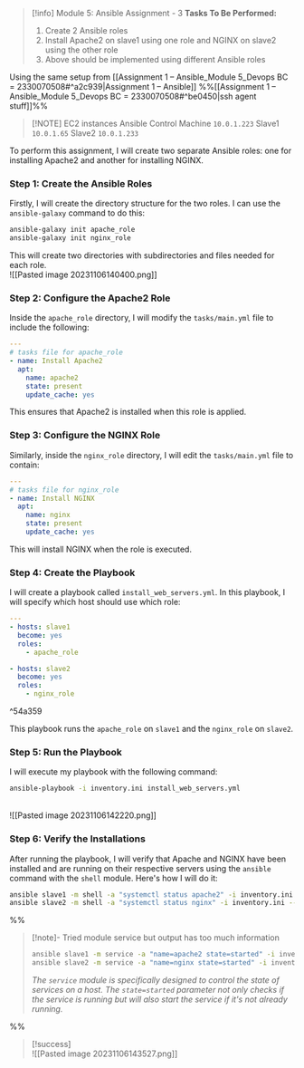
> [!info] Module 5: Ansible Assignment - 3
> **Tasks To Be Performed:** 
> 1. Create 2 Ansible roles 
> 2. Install Apache2 on slave1 using one role and NGINX on slave2 using the other role 
> 3. Above should be implemented using different Ansible roles

Using the same setup from [[Assignment 1 – Ansible_Module 5_Devops BC = 2330070508#^a2c939|Assignment 1 – Ansible]]
%%[[Assignment 1 – Ansible_Module 5_Devops BC = 2330070508#^be0450|ssh agent stuff]]%%
> [!NOTE] EC2 instances
> Ansible Control Machine `10.0.1.223`
> Slave1 `10.0.1.65`
> Slave2 `10.0.1.233`

To perform this assignment, I will create two separate Ansible roles: one for installing Apache2 and another for installing NGINX. 

### Step 1: Create the Ansible Roles

Firstly, I will create the directory structure for the two roles. I can use the `ansible-galaxy` command to do this:
```bash
ansible-galaxy init apache_role
ansible-galaxy init nginx_role
```
This will create two directories with subdirectories and files needed for each role.
<br>![[Pasted image 20231106140400.png]]

### Step 2: Configure the Apache2 Role

Inside the `apache_role` directory, I will modify the `tasks/main.yml` file to include the following:
```yaml
---
# tasks file for apache_role
- name: Install Apache2
  apt:
    name: apache2
    state: present
    update_cache: yes
```
This ensures that Apache2 is installed when this role is applied.

### Step 3: Configure the NGINX Role

Similarly, inside the `nginx_role` directory, I will edit the `tasks/main.yml` file to contain:
```yaml
---
# tasks file for nginx_role
- name: Install NGINX
  apt:
    name: nginx
    state: present
    update_cache: yes
```
This will install NGINX when the role is executed.


### Step 4: Create the Playbook

I will create a playbook called `install_web_servers.yml`. In this playbook, I will specify which host should use which role:
```yaml
---
- hosts: slave1
  become: yes
  roles:
    - apache_role

- hosts: slave2
  become: yes
  roles:
    - nginx_role
```

^54a359

This playbook runs the `apache_role` on `slave1` and the `nginx_role` on `slave2`.


### Step 5: Run the Playbook

I will execute my playbook with the following command:

```bash
ansible-playbook -i inventory.ini install_web_servers.yml 
```
<br>![[Pasted image 20231106142220.png]]

### Step 6: Verify the Installations

After running the playbook, I will verify that Apache and NGINX have been installed and are running on their respective servers using the `ansible` command with the `shell` module. Here's how I will do it:
```bash
ansible slave1 -m shell -a "systemctl status apache2" -i inventory.ini --become
ansible slave2 -m shell -a "systemctl status nginx" -i inventory.ini --become
```

%%
> [!note]- Tried module service but output has too much information 
> ```bash
> ansible slave1 -m service -a "name=apache2 state=started" -i inventory.ini
> ansible slave2 -m service -a "name=nginx state=started" -i inventory.ini
> 
> ```
> *The `service` module is specifically designed to control the state of services on a host. The `state=started` parameter not only checks if the service is running but will also start the service if it's not already running.*

%%

> [!success]
> <br>![[Pasted image 20231106143527.png]]


